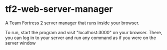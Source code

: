 # tf2-web-server-manager
A Team Fortress 2 server manager that runs inside your browser.

To run, start the program and visit "localhost:3000" on your browser. There, you can log in to your server and run any command as if you were on the server window
